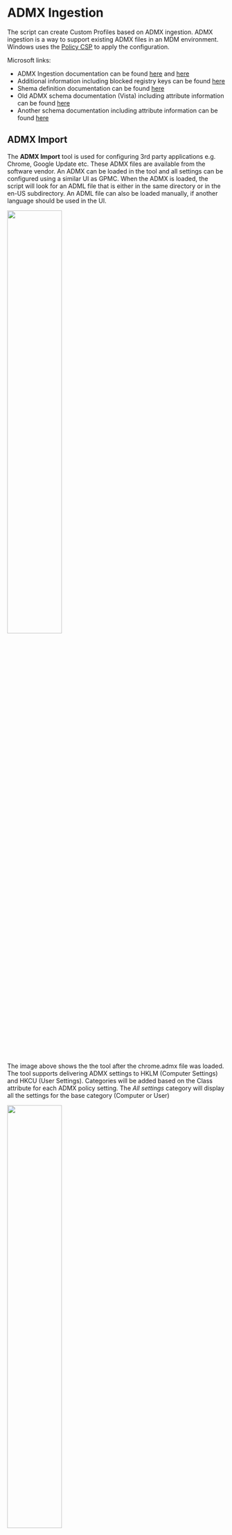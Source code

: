 # ADMX Ingestion

The script can create Custom Profiles based on ADMX ingestion. ADMX ingestion is a way to support existing ADMX files in an MDM environment. Windows uses the [Policy CSP](https://docs.microsoft.com/en-us/windows/client-management/mdm/policy-configuration-service-provider) to apply the configuration. 

Microsoft links:

* ADMX Ingestion documentation can be found [here](https://docs.microsoft.com/en-us/windows/client-management/mdm/understanding-admx-backed-policies) and [here](https://docs.microsoft.com/en-us/windows/client-management/mdm/enable-admx-backed-policies-in-mdm)
* Additional information including blocked registry keys can be found [here](https://docs.microsoft.com/en-us/windows/client-management/mdm/win32-and-centennial-app-policy-configuration)  
* Shema definition documentation can be found [here](https://docs.microsoft.com/en-us/openspecs/windows_protocols/ms-gpreg/6e10478a-e9e6-4fdc-a1f6-bdd9bd7f2209)
* Old ADMX schema documentation (Vista) including attribute information can be found [here](http://download.microsoft.com/download/5/0/8/5081217f-4a2a-470e-a7fa-5976e40b0839/Group%20Policy%20ADMX%20Syntax%20Reference%20Guide.doc)
* Another schema documentation including attribute information can be found [here](https://docs.microsoft.com/en-us/previous-versions/windows/desktop/policy/admx-schema)

## ADMX Import

The **ADMX Import** tool is used for configuring 3rd party applications e.g. Chrome, Google Update etc. These ADMX files are available from the software vendor. An ADMX can be loaded in the tool and all settings can be configured using a similar UI as GPMC. When the ADMX is loaded, the script will look for an ADML file that is either in the same directory or in the en-US subdirectory. An ADML file can also be loaded manually, if another language should be used in the UI.

<img src="https://raw.githubusercontent.com/Micke-K/IntuneManagement/master/ADMXExample.png" height="50%" width="50%"/>

The image above shows the the tool after the chrome.admx file was loaded. The tool supports delivering ADMX settings to HKLM (Computer Settings) and HKCU (User Settings). Categories will be added based on the Class attribute for each ADMX policy setting. The *All settings* category will display all the settings for the base category (Computer or User)

<img src="https://raw.githubusercontent.com/Micke-K/IntuneManagement/master/ADMXSettingExample.png" height="50%" width="50%"/>

A policy setting can either be edited via double-clicking an item or right-clicking and select Edit. 

The *Intune OMA-URI name* property specifies the name of the OMA-URI row in the Custom Profile. This is optional and if it is not specified, the script will use the name of the policy.

A policy must be set to Enabled before any changes can be made. The *Policy* tab will list all possible settings for the policy. This could be a dropdown box, text box, check box, numeric up-down box etc. The script creates the controls based on the presentation settings in the ADML file. An ADML is not mandatory but the controls and the UI could cause unpredictable results. Always use the associated ADML for correctly generated controls.

<img src="https://raw.githubusercontent.com/Micke-K/IntuneManagement/master/ADMXSettingExampleOMAURI.png" height="50%" width="50%"/>

The *OMA-URI Settings* tab contains the configured settings. This is the string that will be added to the enabled policy. This can be manually configured in case there is something that is not supported by the script. Do **NOT** add <enabled /> or <disabled /> to this text box. The script will add that automatically.  If *Manual configuration* is checked, the script will upload the text as it is specified, including additional manual changes. If it is not checked, the script will generate the text when importing the profile. If manual configuration is added and then checkbox is cleared, those changes will be lost during the upload.

The *XML Definition* tab contains the XML node for the ADMX policy. This is used for reference in case manual configuration is required.

<img src="https://raw.githubusercontent.com/Micke-K/IntuneManagement/master/ADMXImportSetting.png" height="50%" width="50%"/>

The *Import* tab  is used for creating the Custom Profile in Intune. The *Custom Profile Name* is mandatory and specifies the name of the profile.  

The *ADMX Policy File Name* is mandatory and this should be a globally unique name. This will generate an ADMX file on the client. See the Deep Dive section for more information.

The *ADMX App Id* is mandatory and this does not have to be unique but it is recommended in some circumstances e.g. if multiple versions of the Chrome ADMX file is uploaded, it is recommended to add the version to the *ADMX Policy File Name* and *ADMX App Id* e.g. Chrome91. See the Deep Dive section for more information.

The *Ingest ADMX file* is checked by default and this will included the ADMX file ingestion in the Custom Profile. If there will be multiple Custom Profiles based on the same ADMX file, it might be better to have one Custom Profile for the ADMX ingestion and one separate Custom Profile for each of the settings. This requires that the same *ADMX App Id* is used for each Custom Profile that is based in the ingested ADMX file. 

 The *OMA-URI Name  for the ADMX ingestion* specifies the name of the OMA-URI row inside the Custom Profile. This is optional. It will be set to a value based on the loaded file name by default e.g. chrome.admx Ingestion.

The *Import* button will create the Custom Profile in Intune. There is no visual information if the profile was created successfully but the log will display the name and id of the created profile. A message box will be displayed if it fails to create the Custom Profile. 

## Reg Values

The **Reg Values** tool can be used to create registry values in HKLM and HKCU. This uses the same functionality as the ADMX Import tool; ADMX ingestion. The difference is that the Reg Values tool builds the ADMX file in the background based on the added registry values. There are some benefits of using this over a PowerShell script e.g. Intune will state if the registry keys were applied successfully and if a conflict or an error occurred.  

<img src="https://raw.githubusercontent.com/Micke-K/IntuneManagement/master/ADMXRegValuePolicy.png" height="50%" width="50%"/>

The initial screen include the options of specifying the Custom Profile name and description. The *Policy type* can either be Policy or Preferences. See Known Issues and Limitations for more information about policy types.

The *Added reg values* list contains the ADMX policies. Each ADMX policy can contain one or more registry values.

The top part of the *Add new reg policy* form specifies the attributes on the policy node in the ADMX file. The *Policy name* identifies the policy. This cannot contain any spaces. The *Policy status* property specifies if the policy should be enabled or disabled. The hive and the key properties specifies where the registry values should be added. The *Reg key* property is a global value for all added registry values in the bottom section.

The *Policy value* is an optional value. This should only be used if the registry policy should add a value that specifies if it is enabled/disable e.g. 1 or 0. This will use the enabledValue and disabledValue nodes in the background. If this value is specified, a registry value (DWORD) will be set to 1 when the policy is enabled or 0 if the policy is disabled.

The lower part of the form specifies individual registry values. The tool support creating/setting the following type of registry values:

* String
* Expanded string (String with Expanded checked)
* Multi-string
* DWORD
* List - a key/value string list. Each key will be a string value.

The *Key* property is not required unless the value is located in a different location than specified in the *Reg key* property. This is used when specifying values for the List type. The List type values will then be added to a separate key.

**Note:** The List type does not support specifying the value name since all values are creating in a separate key.

*Value name* and *Value* properties specifies the values that should be created in the registry. 

Modify existing values by double-clicking on the value in the *Added reg values* list.

The *Additional value settings* section has additional settings for a policy type. This can be used to create a REG_EXPAND_SZ instead of a REG_SZ etc.

**Note:** The *Do not overwrite value* will set the soft attribute. This does **NOT** work, at least not outside the Software\Policies area on a cloud only joined device. This property is kept until more testing can confirm that it doesn't work at all.

Example of setting registry values for a device and a user: 

<img src="https://raw.githubusercontent.com/Micke-K/IntuneManagement/master/RegPolicyHKCU.png" height="50%" width="50%"/>

Example of adding HKCU settings

<img src="https://raw.githubusercontent.com/Micke-K/IntuneManagement/master/RegPolicyHKLM.png" height="50%" width="50%"/>

Example of adding HKLM settings

<img src="https://raw.githubusercontent.com/Micke-K/IntuneManagement/master/RegADMXFileContent.png" height="50%" width="50%"/>

Example of generated ADMX file

<img src="https://raw.githubusercontent.com/Micke-K/IntuneManagement/master/RegValueIntuneProfile.png" height="50%" width="50%"/>

Example of the created Custom Profile created. 

<img src="https://raw.githubusercontent.com/Micke-K/IntuneManagement/master/RegProfileADMXIngestion.png" height="50%" width="50%"/>

Example of the OMA-URI row for ADMX ingestion for a custom registry value.

<img src="https://raw.githubusercontent.com/Micke-K/IntuneManagement/master/RegProfileOMAURISetting.png" height="50%" width="50%"/>

Example of the OMA-URI row for specifying the registry values to set.

<img src="https://raw.githubusercontent.com/Micke-K/IntuneManagement/master/RegValuesHKCU.png" height="50%" width="50%"/>

Example of the implemented HKCU settings for a user

<img src="https://raw.githubusercontent.com/Micke-K/IntuneManagement/master/RegValuesHKLM.png" height="50%" width="50%"/>

Example of the implemented HKLM settings for a device

<img src="https://raw.githubusercontent.com/Micke-K/IntuneManagement/master/RegValuesHKLMList.png" height="50%" width="50%"/>

Example of the List type implementation on a device 

## Deep Dive

The [Policy CSP](https://docs.microsoft.com/en-us/windows/client-management/mdm/policy-configuration-service-provider) is used when ingesting ADMX files. When a Custom Profile with ADMX ingestion is assigned to a device, the Policy CSP will add information about the ADMX file in the registry and create an ADMX file in the file system.

**ADMX ingestion:**

An ADMX is ingested by using the following OMA-URI path:

./device/Vendor/MSFT/Policy/ConfigOperations/ADMXInstall/<AppID>/[Policy|Preference]/<ADMXFileName>

Example:

./device/Vendor/MSFT/Policy/ConfigOperations/ADMXInstall/Chrome/Policy/ChromeAdmx

This will generate an ADMX file, ChromeAdmx.admx, in the following folder on the device:

%ProgramData%\Microsoft\PolicyManager\ADMXIngestion\\<ProviderGuid>\\<AppID>\\[Policy|Preference]

The Reg Values tool will always use IntuneManagementReg as AppId. Each uploaded reg policy will have a unique named ADMX file, RegPolicy_<GUID>. 

The Policy CSP will create multiple registry values under HKLM\Software\Microsoft\PolicyManager

The ADMXDefault part will contain each Category, with full path, specified in the ADMX file. This is why the AppID must be unique when using multiple versions of the same admx file since each of these files will have the same category IDs e.g. each Chrome version should be named based on the version like Chromev91.

<img src="https://raw.githubusercontent.com/Micke-K/IntuneManagement/master/RegADMXDefault.png" height="50%" width="50%"/>

**Note:** If the same ADMX filename is used, the first file saved will win. It looks like Intune will not overwrite an existing ADMX file. That is why a unique name must be specified when different versions of the ADMX file is used.

There is an additional registry key added for the ADMX ingestion. Each ingested file will generate a key under AdmxInstalled.

AdmxInstalled\<ProviderGuid>\\<AppID>\\[Policy|Preference]\\<ADMXFileName>

Example:

\SOFTWARE\Microsoft\PolicyManager\AdmxInstalled\D12FCE57-F71E-4D0D-93EE-35C5E6F8C0D9\Chrome\Policy\ChromeAdmx

This key contains information when it was added, status and how many policies it has.

**Policy Settings**

Each setting is added based on the following OMA-URI path:

./[User|Device]/vendor/msft/policy/config/<AppID>~[Policy|Preference]~<CategoryPath>/<PolicyName>

Example:

./Device/Vendor/MSFT/Policy/Config/Chrome~Policy~googlechrome~Startup/ShowHomeButton

The CategoryPath is the full path to the category where the setting is defined. Each categoryId is separated with a ~. This should match the registry value specified in the image above in the ADMXDefault key. 

One registry key for each ADMX policy is created under the Provider path (PolicyManager\Provider\\<GUID>) . This includes the OME-URI settings configured in the Custom Profile. 

<img src="https://raw.githubusercontent.com/Micke-K/IntuneManagement/master/RegADMXProvider.png" height="50%" width="50%"/>

Applied settings are added to the Current registry key, Current\Device or Current\\<SID> depending if it is for the device or the user. There is one key for each policy category.

<img src="https://raw.githubusercontent.com/Micke-K/IntuneManagement/master/RegADMXCurrent.png" height="50%" width="50%"/>

**Troubleshooting**

The Event Viewer can be used for troubleshooting any issues with ADMX ingestion. The events are added to the following log:

Application and Services log\Microsoft\Windows\DeviceManagement-Enterprise-Diagnostics-Provider\Admin

The following events can be used for troubleshooting:

* 819 - Information: The policy settings was successfully deleted 
* 831 - Information: The policy settings was successfully added 
* 866 - Information: Update policy (This is followed after a 872 or 873 event)
* 872 - Information: Start updating existing ADMX ingestion
* 873 - Information: Starting new ADMX ingestion
* 865 - Error  Catastrophic Failure. This could be that the ADMX is invalid. 
* 404 - Error: This is generated for different reason
  * Generated after a 865 Catastrophic Failure error
  * The system cannot find the file. The CSP cannot file the specified ADMX file. This could happen when ADMX and policies are in separate Custom Profiles and the wrong AppID was specified in the OMA+URI paths or if the policy settings are applied before the ADMX ingestion.
* 454 - Error: This is listed when the Custom Profile is removed and the CSP cannot delete registry values outside Software\Policies.  

## Known Issues and Limitations

* The created ADMX ingestion profiles has only been tested on cloud only joined devices.  
* According to [this](https://docs.microsoft.com/en-us/windows/client-management/mdm/win32-and-centennial-app-policy-configuration) link, policies will NOT be enforced unless the device is domain joined. So only Hybrid devices would support enforced values. This means that all settings on cloud only joined devices will be set as Preference values e.g. set once and never updated.

**ADMX Import:**

* Only categories and policy names specified in the loaded ADMX/ADML file will be translated. If the ADMX uses strings outside the loaded ADML file, it might be blank or using the string id.  

**Reg Values**

* The Preferences type is supported by the tool but tests shows that there is no difference in functionality compared to the Policy type on cloud only joined devices.  
* The script will block some registry keys. These keys are blocked by Microsoft and a PowerShell script is required to write to these values. See [this](https://docs.microsoft.com/en-us/windows/client-management/mdm/win32-and-centennial-app-policy-configuration) link for more information.
* Values outside Software\Policies will **NOT** be deleted when the policy is removed.
* The tool supports all ADMX attributes specified in the schema but it looks like some functionalities are not supported by Windows or the Policy CSP e.g. the *soft* attribute should be set to true to avoid overwriting an existing value but all values were overwritten during the tests, even if the soft attribute was set. 
* QWORD is not supported. The ADMX schema definition includes longDecimal which would create QWORD values but this is not supported in the Policy CSP. It will generate a Catastrophic Failure event in the Event Log. 
* No support for enabledList/disabledList. This might be added in the future since this could make it very easy to create mapped drives via ADMX ingestion. 

